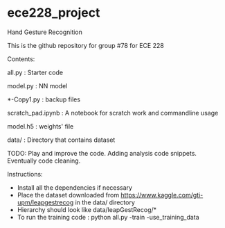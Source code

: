 # ece228_project
Hand Gesture Recognition



This is the github repository for group #78 for ECE 228


Contents:

all.py : Starter code 

model.py : NN model 

*-Copy1.py : backup files

scratch_pad.ipynb : A notebook for scratch work and commandline usage 

model.h5 : weights' file 

data/ : Directory that contains dataset 




TODO: Play and improve the code. Adding analysis code snippets. Eventually code cleaning. 

Instructions:
- Install all the dependencies if necessary 
- Place the dataset downloaded from https://www.kaggle.com/gti-upm/leapgestrecog in the data/ directory 
- Hierarchy should look like data/leapGestRecog/* 
- To run the training code : 
     python all.py -train -use_training_data 
     
 
